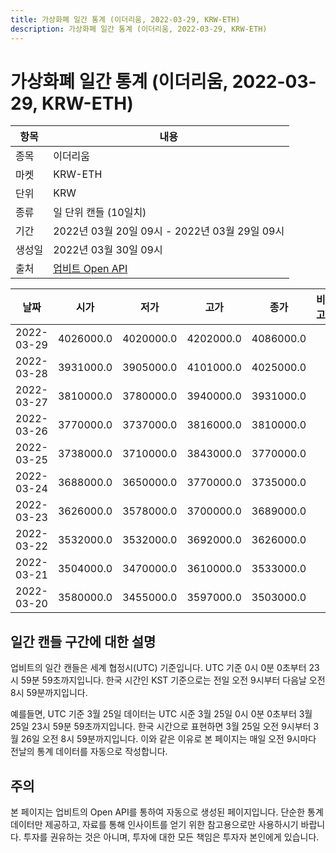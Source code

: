 ```yaml
---
title: 가상화폐 일간 통계 (이더리움, 2022-03-29, KRW-ETH)
description: 가상화폐 일간 통계 (이더리움, 2022-03-29, KRW-ETH)
---
```


가상화폐 일간 통계 (이더리움, 2022-03-29, KRW-ETH)
===

|항목|내용|
|--|--|
|종목|이더리움|
|마켓|KRW-ETH|
|단위|KRW|
|종류|일 단위 캔들 (10일치)|
|기간|2022년 03월 20일 09시 - 2022년 03월 29일 09시|
|생성일|2022년 03월 30일 09시|
|출처|[업비트 Open API](https://docs.upbit.com)|


|날짜|시가|저가|고가|종가|비고|
|--|--|--|--|--|--|
|2022-03-29|4026000.0|4020000.0|4202000.0|4086000.0|    |
|2022-03-28|3931000.0|3905000.0|4101000.0|4025000.0|    |
|2022-03-27|3810000.0|3780000.0|3940000.0|3931000.0|    |
|2022-03-26|3770000.0|3737000.0|3816000.0|3810000.0|    |
|2022-03-25|3738000.0|3710000.0|3843000.0|3770000.0|    |
|2022-03-24|3688000.0|3650000.0|3770000.0|3735000.0|    |
|2022-03-23|3626000.0|3578000.0|3700000.0|3689000.0|    |
|2022-03-22|3532000.0|3532000.0|3692000.0|3626000.0|    |
|2022-03-21|3504000.0|3470000.0|3610000.0|3533000.0|    |
|2022-03-20|3580000.0|3455000.0|3597000.0|3503000.0|    |


일간 캔들 구간에 대한 설명
---


업비트의 일간 캔들은 세계 협정시(UTC) 기준입니다. 
UTC 기준 0시 0분 0초부터 23시 59분 59초까지입니다. 
한국 시간인 KST 기준으로는 전일 오전 9시부터 다음날 오전 8시 59분까지입니다. 


예를들면, UTC 기준 3월 25일 데이터는 UTC 시준 3월 25일 0시 0분 0초부터 3월 25일 23시 59분 59초까지입니다. 
한국 시간으로 표현하면 3월 25일 오전 9시부터 3월 26일 오전 8시 59분까지입니다. 
이와 같은 이유로 본 페이지는 매일 오전 9시마다 전날의 통계 데이터를 자동으로 작성합니다. 


주의
---


본 페이지는 업비트의 Open API를 통하여 자동으로 생성된 페이지입니다. 
단순한 통계 데이터만 제공하고, 자료를 통해 인사이트를 얻기 위한 참고용으로만 사용하시기 바랍니다. 
투자를 권유하는 것은 아니며, 투자에 대한 모든 책임은 투자자 본인에게 있습니다. 
